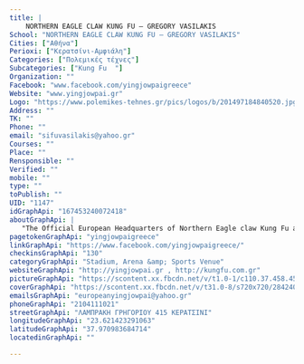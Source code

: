 ```yaml
---
title: |
    NORTHERN EAGLE CLAW KUNG FU – GREGORY VASILAKIS
School: "NORTHERN EAGLE CLAW KUNG FU – GREGORY VASILAKIS"
Cities: ["Αθήνα"]
Perioxi: ["Κερατσίνι-Αμφιάλη"]
Categories: ["Πολεμικές τέχνες"]
Subcategories: ["Kung Fu  "]
Organization: ""
Facebook: "www.facebook.com/yingjowpaigreece"
Website: "www.yingjowpai.gr"
Logo: "https://www.polemikes-tehnes.gr/pics/logos/b/201497184840520.jpg"
Address: ""
TK: ""
Phone: ""
email: "sifuvasilakis@yahoo.gr"
Courses: ""
Place: ""
Rensponsible: ""
Verified: ""
mobile: ""
type: ""
toPublish: ""
UID: "1147"
idGraphApi: "167453240072418"
aboutGraphApi: | 
   "The Official European Headquarters of Northern Eagle claw Kung Fu and Wu Style tai chi chuan in Greece. Under the instruction of master Gregory Vasilakis "
pagetokenGraphApi: "yingjowpaigreece"
linkGraphApi: "https://www.facebook.com/yingjowpaigreece/"
checkinsGraphApi: "130"
categoryGraphApi: "Stadium, Arena &amp; Sports Venue"
websiteGraphApi: "http://yingjowpai.gr , http://kungfu.com.gr"
pictureGraphApi: "https://scontent.xx.fbcdn.net/v/t1.0-1/c110.37.458.458/s50x50/522511_167453390072403_2008639660_n.jpg?oh=1e303960c5ba09d339f7d37b0757316f&amp;oe=5B4A4821"
coverGraphApi: "https://scontent.xx.fbcdn.net/v/t31.0-8/s720x720/28424078_1009998375817896_7006024317780450285_o.jpg?oh=931c594619c3f957221254d52999d8b9&amp;oe=5B41BC2C"
emailsGraphApi: "europeanyingjowpai@yahoo.gr"
phoneGraphApi: "2104111021"
streetGraphApi: "ΛΑΜΠΡΑΚΗ ΓΡΗΓΟΡΙΟΥ 415 ΚΕΡΑΤΣΙΝΙ"
longitudeGraphApi: "23.621423291063"
latitudeGraphApi: "37.970983684714"
locatedinGraphApi: ""

---
```




